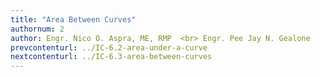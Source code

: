 ```yaml
---
title: "Area Between Curves"
authornum: 2
author: Engr. Nico O. Aspra, ME, RMP  <br> Engr. Pee Jay N. Gealone
prevcontenturl: ../IC-6.2-area-under-a-curve
nextcontenturl: ../IC-6.3-area-between-curves
---
```





